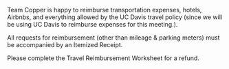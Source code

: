 Team Copper is happy to reimburse transportation expenses, hotels, Airbnbs, 
and everything allowed by the UC Davis travel policy 
(since we will be using UC Davis to reimburse expenses for this meeting.). 

All requests for reimbursement (other than mileage & parking meters)
must be accompanied by an Itemized Receipt.

Please complete the Travel Reimbursement Worksheet for a refund.  
